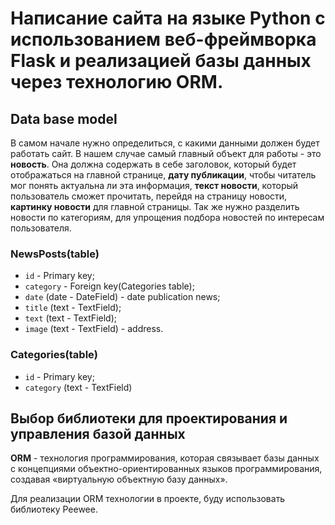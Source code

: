 # Написание сайта на языке Python с использованием веб-фреймворка Flask и реализацией базы данных через технологию ORM.
## Data base model
В самом начале нужно определиться, с какими данными должен будет работать сайт. В нашем случае самый главный объект 
для работы - это **новость**. Она должна содержать в себе заголовок, который будет отображаться на главной странице,
**дату публикации**, чтобы читатель мог понять актуальна ли эта информация, **текст новости**, который пользователь
сможет прочитать, перейдя на страницу новости, **картинку новости** для главной страницы. Так же нужно разделить новости по 
категориям, для упрощения подбора новостей по интересам пользователя.
### NewsPosts(table)
* `id` - Primary key;
* `category` - Foreign key(Categories table);
* `date` (date - DateField) - date publication news;
* `title` (text - TextField);
* `text` (text - TextField);
* `image` (text - TextField) - address.

### Categories(table)
* `id` - Primary key;
* `category` (text - TextField)
  
## Выбор библиотеки для проектирования и управления базой данных
**ORM** - технология программирования, которая связывает базы данных с концепциями объектно-ориентированных языков программирования, создавая «виртуальную объектную базу данных».

Для реализации ORM технологии в проекте, буду использовать библиотеку Peewee.






